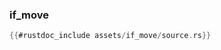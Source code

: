 ### if_move

```rust
{{#rustdoc_include assets/if_move/source.rs}}
```
<div class="flex-container vis_block" style="position:relative; margin-left:-75px; margin-right:-75px; display: none;">
	<object type="image/svg+xml" class="if_move code_panel" data="assets/if_move/vis_code.svg"></object>
	<object type="image/svg+xml" class="if_move tl_panel" data="assets/if_move/vis_timeline.svg" style="width: auto;" onmouseenter="helpers('if_move')"></object>
</div>